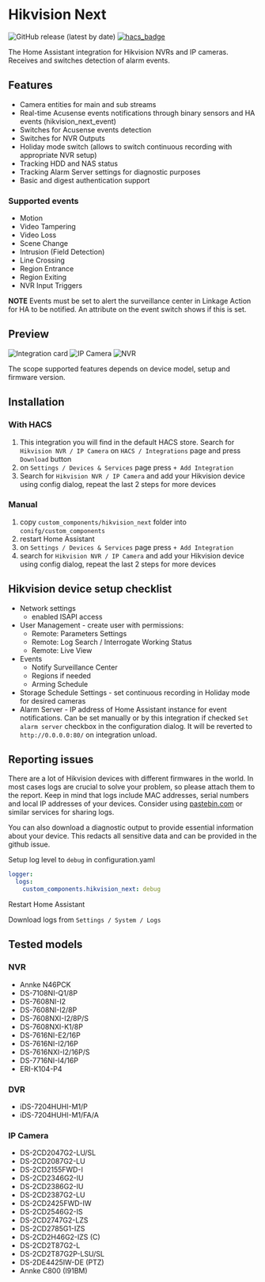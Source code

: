 # Hikvision Next

![GitHub release (latest by date)](https://img.shields.io/github/v/release/maciej-or/hikvision_next?style=flat-square) [![hacs_badge](https://img.shields.io/badge/HACS-Default-orange.svg)](https://github.com/hacs/integration)

The Home Assistant integration for Hikvision NVRs and IP cameras. Receives and switches detection of alarm events.

## Features

- Camera entities for main and sub streams
- Real-time Acusense events notifications through binary sensors and HA events (hikvision_next_event)
- Switches for Acusense events detection
- Switches for NVR Outputs
- Holiday mode switch (allows to switch continuous recording with appropriate NVR setup)
- Tracking HDD and NAS status
- Tracking Alarm Server settings for diagnostic purposes
- Basic and digest authentication support

### Supported events

- Motion
- Video Tampering
- Video Loss
- Scene Change
- Intrusion (Field Detection)
- Line Crossing
- Region Entrance
- Region Exiting
- NVR Input Triggers

**NOTE**
Events must be set to alert the surveillance center in Linkage Action for HA to be notified.  An attribute on the event switch shows if this is set.

## Preview

![Integration card](/assets/card.jpg "Integration card")
![IP Camera](/assets/ipcam.jpg "IP Camera device view")
![NVR](/assets/nvr.jpg "NVR device view")

The scope supported features depends on device model, setup and firmware version.

## Installation

### With HACS

1. This integration you will find in the default HACS store. Search for `Hikvision NVR / IP Camera` on `HACS / Integrations` page and press `Download` button
2. on `Settings / Devices & Services` page press `+ Add Integration`
3. Search for `Hikvision NVR / IP Camera` and add your Hikvision device using config dialog, repeat the last 2 steps for more devices

### Manual

1. copy `custom_components/hikvision_next` folder into `conifg/custom_components`
2. restart Home Assistant
3. on `Settings / Devices & Services` page press `+ Add Integration`
4. search for `Hikvision NVR / IP Camera` and add your Hikvision device using config dialog, repeat the last 2 steps for more devices

## Hikvision device setup checklist

- Network settings
  - enabled ISAPI access
- User Management - create user with permissions:
  - Remote: Parameters Settings
  - Remote: Log Search / Interrogate Working Status
  - Remote: Live View
- Events
  - Notify Surveillance Center
  - Regions if needed
  - Arming Schedule
- Storage Schedule Settings - set continuous recording in Holiday mode for desired cameras
- Alarm Server - IP address of Home Assistant instance for event notifications. Can be set manually or by this integration if checked `Set alarm server` checkbox in the configuration dialog. It will be reverted to `http://0.0.0.0:80/` on integration unload.

## Reporting issues

There are a lot of Hikvision devices with different firmwares in the world. In most cases logs are crucial to solve your problem, so please attach them to the report.
Keep in mind that logs include MAC addresses, serial numbers and local IP addresses of your devices. Consider using [pastebin.com](https://pastebin.com) or similar services for sharing logs.

You can also download a diagnostic output to provide essential information about your device.  This redacts all sensitive data and can be provided in the github issue.

Setup log level to `debug` in configuration.yaml

```yaml
logger:
  logs:
    custom_components.hikvision_next: debug
```

Restart Home Assistant

Download logs from `Settings / System / Logs`

## Tested models

### NVR

- Annke N46PCK
- DS-7108NI-Q1/8P
- DS-7608NI-I2
- DS-7608NI-I2/8P
- DS-7608NXI-I2/8P/S
- DS-7608NXI-K1/8P
- DS-7616NI-E2/16P
- DS-7616NI-I2/16P
- DS-7616NXI-I2/16P/S
- DS-7716NI-I4/16P
- ERI-K104-P4

### DVR

- iDS-7204HUHI-M1/P
- iDS-7204HUHI-M1/FA/A

### IP Camera

- DS-2CD2047G2-LU/SL
- DS-2CD2087G2-LU
- DS-2CD2155FWD-I
- DS-2CD2346G2-IU
- DS-2CD2386G2-IU
- DS-2CD2387G2-LU
- DS-2CD2425FWD-IW
- DS-2CD2546G2-IS
- DS-2CD2747G2-LZS
- DS-2CD2785G1-IZS
- DS-2CD2H46G2-IZS (C)
- DS-2CD2T87G2-L
- DS-2CD2T87G2P-LSU/SL
- DS-2DE4425IW-DE (PTZ)
- Annke C800 (I91BM)
